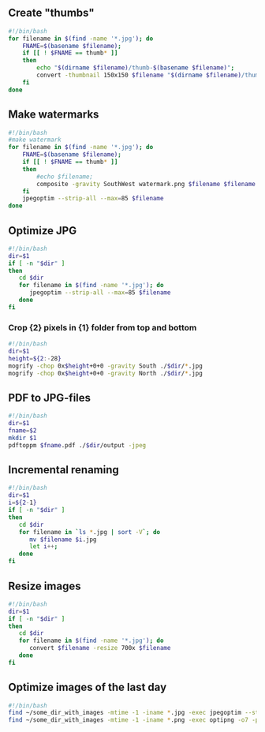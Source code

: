 ## Create "thumbs"
```bash
#!/bin/bash
for filename in $(find -name '*.jpg'); do
	FNAME=$(basename $filename);
    if [[ ! $FNAME == thumb* ]]
	then
		echo "$(dirname $filename)/thumb-$(basename $filename)";
	    convert -thumbnail 150x150 $filename "$(dirname $filename)/thumb-$(basename $filename)" ;
	fi
done
```

## Make watermarks
```bash
#!/bin/bash
#make watermark
for filename in $(find -name '*.jpg'); do
	FNAME=$(basename $filename);
    if [[ ! $FNAME == thumb* ]]
	then
		#echo $filename;
	    composite -gravity SouthWest watermark.png $filename $filename
	fi
	jpegoptim --strip-all --max=85 $filename
done
```

## Optimize JPG
```bash
#!/bin/bash
dir=$1
if [ -n "$dir" ]
then
   cd $dir
   for filename in $(find -name '*.jpg'); do
      jpegoptim --strip-all --max=85 $filename
   done
fi
```

### Crop {2} pixels in {1} folder from top and bottom
```bash
#!/bin/bash
dir=$1
height=${2:-28}
mogrify -chop 0x$height+0+0 -gravity South ./$dir/*.jpg
mogrify -chop 0x$height+0+0 -gravity North ./$dir/*.jpg
```

## PDF to JPG-files
```bash
#!/bin/bash
dir=$1
fname=$2
mkdir $1
pdftoppm $fname.pdf ./$dir/output -jpeg
```

## Incremental renaming
```bash
#!/bin/bash
dir=$1
i=${2-1}
if [ -n "$dir" ]
then
   cd $dir
   for filename in `ls *.jpg | sort -V`; do
      mv $filename $i.jpg
      let i++;
   done
fi
```

## Resize images
```bash
#!/bin/bash
dir=$1
if [ -n "$dir" ]
then
   cd $dir
   for filename in $(find -name '*.jpg'); do
      convert $filename -resize 700x $filename
   done
fi
```

## Optimize images of the last day
```bash
#!/bin/bash
find ~/some_dir_with_images -mtime -1 -iname *.jpg -exec jpegoptim --strip-all --max=85 -p {} \;
find ~/some_dir_with_images -mtime -1 -iname *.png -exec optipng -o7 -preserve {} \;
```